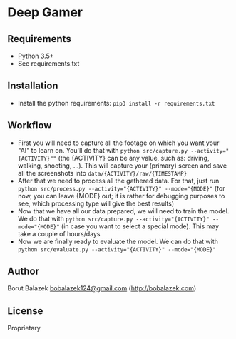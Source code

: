 # Deep Gamer

## Requirements
* Python 3.5+
* See requirements.txt

## Installation
* Install the python requirements: `pip3 install -r requirements.txt`

## Workflow
* First you will need to capture all the footage on which you want your "AI" to learn on. You'll do that with `python src/capture.py --activity="{ACTIVITY}""` (the {ACTIVITY} can be any value, such as: driving, walking, shooting, ...). This will capture your (primary) screen and save all the screenshots into `data/{ACTIVITY}/raw/{TIMESTAMP}`
* After that we need to process all the gathered data. For that, just run `python src/process.py --activity="{ACTIVITY}" --mode="{MODE}"` (for now, you can leave {MODE} out; it is rather for debugging purposes to see, which processing type will give the best results)
* Now that we have all our data prepared, we will need to train the model. We do that with `python src/capture.py --activity="{ACTIVITY}" --mode="{MODE}"` (in case you want to select a special mode). This may take a couple of hours/days
* Now we are finally ready to evaluate the model. We can do that with `python src/evaluate.py --activity="{ACTIVITY}" --mode="{MODE}"`

## Author
Borut Balazek <bobalazek124@gmail.com> (http://bobalazek.com)

## License
Proprietary
